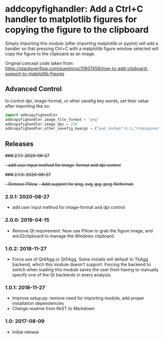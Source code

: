 addcopyfighandler: Add a Ctrl+C handler to matplotlib figures for copying the figure to the clipboard
======================================================================================================

Simply importing this module (after importing matplotlib or pyplot) will add a handler
so that pressing Ctrl+C with a matplotlib figure window selected will copy
the figure to the clipboard as an image.

Original concept code taken from:
https://stackoverflow.com/questions/31607458/how-to-add-clipboard-support-to-matplotlib-figures

Advanced Control
--------
to control dpi, image-format, or other savefig key words, set their value after importing like so:
```python
import addcopyfighandler
addcopyfighandler.image_file_format = "png"
addcopyfighandler.image_dpi = 250
addcopyfighandler.other_savefig_kwargs = {"pad_inches":0.5,"transparent":True}
```

Releases
--------
~~### 2.1.1: 2020-08-27~~

~~- add user input method for image-format and dpi control~~

~~### 2.1.0: 2020-08-27~~

~~- Remove Pillow~~
~~- Add support for png, svg, jpg, jpeg fileformat.~~

### 2.0.1: 2020-08-27

- add user input method for image-format and dpi control

### 2.0.0: 2019-04-15

- Remove Qt requirement. Now use Pillow to grab the figure image, and win32clipboard to manage the Windows clipboard.


### 1.0.2: 2018-11-27

- Force use of Qt4Agg or Qt5Agg. Some installs will default to TkAgg backend, which this module
doesn't support. Forcing the backend to switch when loading this module saves the user from having
to manually specify one of the Qt backends in every analysis.


### 1.0.1: 2018-11-27

- Improve setup.py: remove need for importing module, add proper installation dependencies
- Change readme from ReST to Markdown


### 1.0: 2017-08-09

- Initial release

